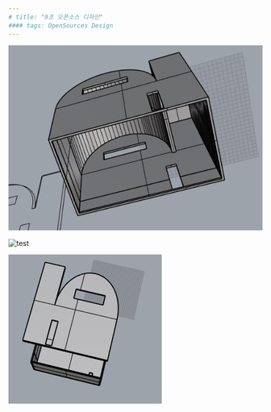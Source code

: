 ```yaml
---
# title: "9조 오픈소스 디자인"
#### tags: OpenSources Design
---
```


![Design 1](KakaoTalk_Photo_2017-12-01-17-53-46-1.jpeg)
















![test](http://i.imgur.com/WWCgxX9.jpg)





















![Design 2](KakaoTalk_Photo_2017-12-01-17-53-46-2.jpeg)




















